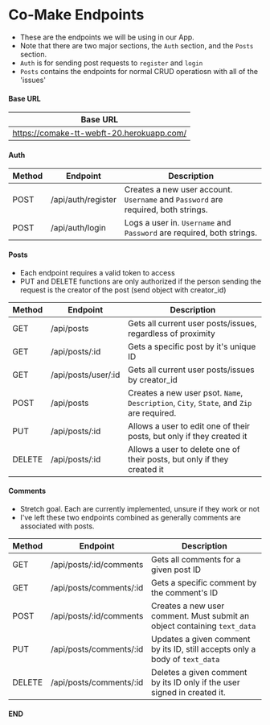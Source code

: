 # Co-Make Endpoints

- These are the endpoints we will be using in our App.
- Note that there are two major sections, the `Auth` section, and the `Posts` section.
- `Auth` is for sending post requests to `register` and `login`
- `Posts` contains the endpoints for normal CRUD operatiosn with all of the 'issues'

#### Base URL

| Base URL                                   |
| ------------------------------------------ |
| https://comake-tt-webft-20.herokuapp.com/  |

#### Auth

| Method | Endpoint           | Description                                                                       |
| ------ | ------------------ | --------------------------------------------------------------------------------- |
| POST   | /api/auth/register | Creates a new user account. `Username` and `Password` are required, both strings. |
| POST   | /api/auth/login    | Logs a user in. `Username` and `Password` are required, both strings.             |


#### Posts
- Each endpoint requires a valid token to access
- PUT and DELETE functions are only authorized if the person sending the request is the creator of the post (send object with creator_id)

| Method | Endpoint                | Description                                                                              |
| ------ | ------------------------| ---------------------------------------------------------------------------------------- |
| GET    | /api/posts              | Gets all current user posts/issues, regardless of proximity                              |
| GET    | /api/posts/:id          | Gets a specific post by it's unique ID                                                   |
| GET    | /api/posts/user/:id     | Gets all current user posts/issues by creator_id                                         |
| POST   | /api/posts              | Creates a new user psot. `Name`, `Description`, `City`, `State`, and `Zip` are required. |
| PUT    | /api/posts/:id          | Allows a user to edit one of their posts, but only if they created it                    |
| DELETE | /api/posts/:id          | Allows a user to delete one of their posts, but only if they created it                  |

#### Comments
- Stretch goal. Each are currently implemented, unsure if they work or not
- I've left these two endpoints combined as generally comments are associated with posts.

| Method | Endpoint                | Description                                                                              |
| ------ | ------------------------| ---------------------------------------------------------------------------------------- |
| GET    | /api/posts/:id/comments | Gets all comments for a given post ID                                                    |
| GET    | /api/posts/comments/:id | Gets a specific comment by the comment's ID                                              |
| POST   | /api/posts/:id/comments | Creates a new user comment. Must submit an object containing `text_data`                 |
| PUT    | /api/posts/comments/:id | Updates a given comment by its ID, still accepts only a body of `text_data`              |
| DELETE | /api/posts/comments/:id | Deletes a given comment by its ID only if the user signed in created it.                 |

#### END